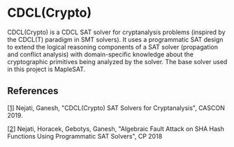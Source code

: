 # CDCL(Crypto)

CDCL(Crypto) is a CDCL SAT solver for cryptanalysis problems (inspired by the
CDCL(T) paradigm in SMT solvers). It uses a programmatic SAT design to extend
the logical reasoning components of a SAT solver (propagation and conflict
analysis) with domain-specific knowledge about the cryptographic primitives
being analyzed by the solver. The base solver used in this project is MapleSAT.


## References

[[1]](https://arxiv.org/abs/2005.13415) Nejati, Ganesh, "CDCL(Crypto) SAT
Solvers for Cryptanalysis", CASCON 2019.

[[2]](https://link.springer.com/chapter/10.1007/978-3-319-98334-9_47) Nejati,
Horacek, Gebotys, Ganesh, "Algebraic Fault Attack on SHA Hash Functions Using
Programmatic SAT Solvers", CP 2018


